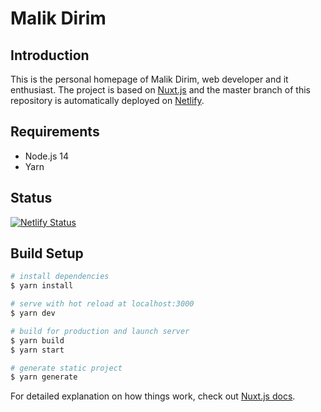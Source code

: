 # Malik Dirim

## Introduction

This is the personal homepage of Malik Dirim, web developer and it enthusiast. The project is based on [Nuxt.js](https://nuxtjs.org/) and the master branch of this repository is automatically deployed on [Netlify](https://www.netlify.com/).

## Requirements

- Node.js 14
- Yarn

## Status

[![Netlify Status](https://api.netlify.com/api/v1/badges/dc8217e8-cac9-42da-bb31-afca975a0057/deploy-status)](https://app.netlify.com/sites/kind-hodgkin-dca640/deploys)

## Build Setup

```bash
# install dependencies
$ yarn install

# serve with hot reload at localhost:3000
$ yarn dev

# build for production and launch server
$ yarn build
$ yarn start

# generate static project
$ yarn generate
```

For detailed explanation on how things work, check out [Nuxt.js docs](https://nuxtjs.org).
